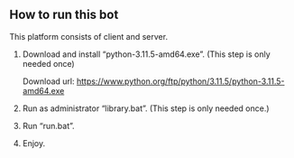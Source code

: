 ## How to run this bot

This platform consists of client and server.

1. Download and install “python-3.11.5-amd64.exe”. (This step is only needed once)

   Download url: https://www.python.org/ftp/python/3.11.5/python-3.11.5-amd64.exe

2. Run as administrator “library.bat”. (This step is only needed once.)

3. Run “run.bat”.

4. Enjoy.
